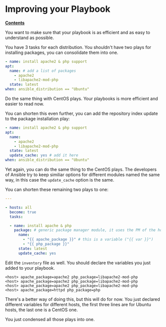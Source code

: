 # Improving your Playbook

[**Contents**](01-intro.md)

You want to make sure that your playbook is as efficient and as easy to
understand as possible.

You have 3 tasks for each distribution. You shouldn't have two plays for
installing packages, you can consolidate them into one.

```yaml
- name: install apache2 & php support 
apt: 
  name: # add a list of packages
    - apache2 
    - libapache2-mod-php
  state: latest
when: ansible_distribution == "Ubuntu"
```

Do the same thing with CentOS plays. Your playbooks is more efficient and
easier to read now.

You can shorten this even further, you can add the repository index update to
the package installation play:

```yaml
- name: install apache2 & php support
apt: 
  name: 
    - apache2 
    - libapache2-mod-php
  state: latest
  update_cache: yes # add it here 
when: ansible_distribution == "Ubuntu"
```

Yet again, you can do the same thing to the CentOS plays. The developers of
Ansible try to keep similiar options for different modules named the same way,
in this case the `update_cache` option is the same.

You can shorten these remaining two plays to one:

```yaml
---

- hosts: all 
  become: true 
  tasks: 

  - name: install apache & php 
    package: # generic package manager module, it uses the PM of the host
      name: 
        - "{{ apache_package }}" # this is a variable ("{{ var }}")
        - "{{ php_package }}"
      state: latest
      update_cache: yes 
```

Edit the `inventory` file as well. You should declare the variables you just
added to your playbook.

```
<host> apache_package=apache2 php_package=libapache2-mod-php
<host> apache_package=apache2 php_package=libapache2-mod-php
<host> apache_package=apache2 php_package=libapache2-mod-php
<host> apache_package=httpd php_package=php
```

There's a better way of doing this, but this will do for now. You just declared
different variables for different hosts, the first three lines are for Ubuntu
hosts, the last one is a CentOS one. 

You just condensed all those plays into one.
